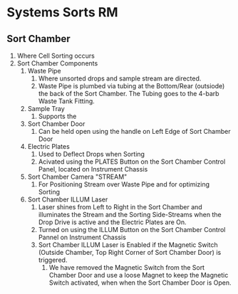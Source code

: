 








# Systems Sorts RM



## Sort Chamber

1. Where Cell Sorting occurs
2. Sort Chamber Components
    1. Waste Pipe
        1. Where unsorted drops and sample stream are directed. 
        2. Waste Pipe is plumbed via tubing at the Bottom/Rear (outsiode) the back of the Sort Chamber. The Tubing goes to the 4-barb Waste Tank Fitting.
    2. Sample Tray
        1. Supports the 
    3. Sort Chamber Door
        1. Can be held open using the handle on Left Edge of Sort Chamber Door
    4. Electric Plates
        1. Used to Deflect Drops when Sorting
        2. Acivated using the PLATES Button on the Sort Chamber Control Panel, located on Instrument Chassis
    5. Sort Chamber Camera "STREAM"
        1. For Positioning Stream over Waste Pipe and for optimizing Sorting
    6. Sort Chamber ILLUM Laser
        1. Laser shines from Left to Right in the Sort Chamber and illuminates the Stream and the Sorting Side-Streams when the Drop Drive is active and the Electric Plates are On.
        2. Turned on using the ILLUM Button on the Sort Chamber Control Pannel on Instrument Chassis
        3. Sort Chamber ILLUM Laser is Enabled if the Magnetic Switch (Outside Chamber, Top Right Corner of Sort Chamber Door) is triggered.
            1. We have removed the Magnetic Switch from the Sort Chamber Door and use a loose Magnet to keep the Magnetic Switch activated, when when the Sort Chamber Door is Open.
